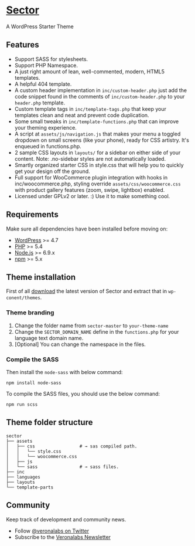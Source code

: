 # [Sector](https://veronalabs.com/products/)
A WordPress Starter Theme


## Features

* Support SASS for stylesheets.
* Support PHP Namespace.
* A just right amount of lean, well-commented, modern, HTML5 templates.
* A helpful 404 template.
* A custom header implementation in `inc/custom-header.php` just add the code snippet found in the comments of `inc/custom-header.php` to your `header.php` template.
* Custom template tags in `inc/template-tags.php` that keep your templates clean and neat and prevent code duplication.
* Some small tweaks in `inc/template-functions.php` that can improve your theming experience.
* A script at `assets/js/navigation.js` that makes your menu a toggled dropdown on small screens (like your phone), ready for CSS artistry. It's enqueued in functions.php.
* 2 sample CSS layouts in `layouts/` for a sidebar on either side of your content. Note: .no-sidebar styles are not automatically loaded.
* Smartly organized starter CSS in style.css that will help you to quickly get your design off the ground.
* Full support for WooCommerce plugin integration with hooks in inc/woocommerce.php, styling override `assets/css/woocommerce.css` with product gallery features (zoom, swipe, lightbox) enabled.
* Licensed under GPLv2 or later. :) Use it to make something cool.


## Requirements

Make sure all dependencies have been installed before moving on:

* [WordPress](https://wordpress.org/) >= 4.7
* [PHP](https://secure.php.net/manual/en/install.php) >= 5.4
* [Node.js](http://nodejs.org/) >= 6.9.x
* [npm](https://www.npmjs.com/) >= 5.x

## Theme installation
First of all [download](https://github.com/veronalabs/sector/archive/master.zip) the latest version of Sector and extract that in `wp-conent/themes`.

### Theme branding
1. Change the folder name from `sector-master` to `your-theme-name`
2. Change the `SECTOR_DOMAIN_NAME` define in the `functions.php` for your language text domain name.
3. [Optional] You can change the namespace in the files.

### Compile the SASS
Then install the `node-sass` with below command:

```
npm install node-sass
```

To compile the SASS files, you should use the below command:

```
npm run scss
```


## Theme folder structure

```
sector
├── assets  
│   ├── css                 # → sas compiled path.
│   │   └── style.css
│   │   └── woocommerce.css
│   ├── js
│   └── sass                # → sass files.
├── inc
├── languages
├── layouts
└── template-parts                  
```


## Community

Keep track of development and community news.

* Follow [@veronalabs on Twitter](https://twitter.com/veronalabs)
* Subscribe to the [Veronalabs Newsletter](https://veronalabs.com/)